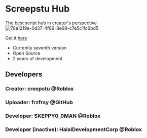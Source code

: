 # Screepstu Hub
The best script hub in creator's perspective ![78a1219e-0d37-4f89-8e98-c7e5c1fc6bd5](https://github.com/user-attachments/assets/7763166d-1d53-4ef1-bb19-dbb35b959fd3)

Get it [here](https://github.com/frzfrsy/screepstuhub/wiki)

 - Currently seventh version
 - Open Source
 - 2 years of development

## Developers
### Creator: creepstu @Roblox

### Uploader: frzfrsy @GitHub
### Developer: SKEPPY0_0MAN @Roblox
### Developer (inactive): HalalDevelopmentCorp @Roblox
